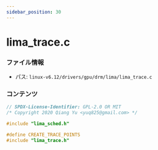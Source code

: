 ```yaml
---
sidebar_position: 30
---
```

# lima_trace.c

### ファイル情報

- パス: `linux-v6.12/drivers/gpu/drm/lima/lima_trace.c`

### コンテンツ

```c
// SPDX-License-Identifier: GPL-2.0 OR MIT
/* Copyright 2020 Qiang Yu <yuq825@gmail.com> */

#include "lima_sched.h"

#define CREATE_TRACE_POINTS
#include "lima_trace.h"

```
